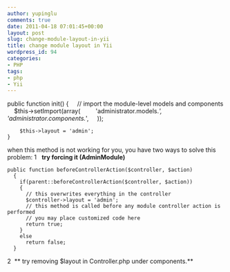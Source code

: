 ```yaml
---
author: yupinglu
comments: true
date: 2011-04-18 07:01:45+00:00
layout: post
slug: change-module-layout-in-yii
title: change module layout in Yii
wordpress_id: 94
categories:
- PHP
tags:
- php
- Yii
---
```


public function init()
    {
        // import the module-level models and components
        $this->setImport(array(
            'administrator.models.*',
            'administrator.components.*',
        ));
    
        $this->layout = 'admin';
    }


when this method is not working for you, you have two ways to solve this problem:
1   **try forcing it (AdminModule)**

    
    public function beforeControllerAction($controller, $action)
      {
        if(parent::beforeControllerAction($controller, $action))
        {
          // this overwrites everything in the controller
          $controller->layout = 'admin';
          // this method is called before any module controller action is performed
          // you may place customized code here
          return true;
        }
        else
          return false;
      }


2  ** try removing $layout in Controller.php under components.**
